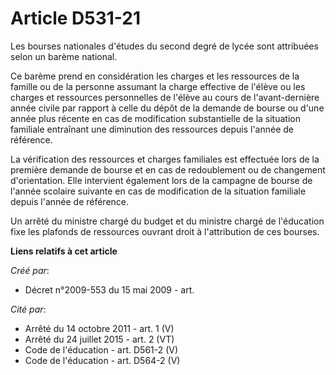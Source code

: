 # Article D531-21

Les bourses nationales d'études du second degré de lycée sont attribuées selon un barème national.

Ce barème prend en considération les charges et les ressources de la famille ou de la personne assumant la charge effective
de l'élève ou les charges et ressources personnelles de l'élève au cours de l'avant-dernière année civile par rapport à celle
du dépôt de la demande de bourse ou d'une année plus récente en cas de modification substantielle de la situation familiale
entraînant une diminution des ressources depuis l'année de référence.

La vérification des ressources et charges familiales est effectuée lors de la première demande de bourse et en cas de
redoublement ou de changement d'orientation. Elle intervient également lors de la campagne de bourse de l'année scolaire
suivante en cas de modification de la situation familiale depuis l'année de référence.

Un arrêté du ministre chargé du budget et du ministre chargé de l'éducation fixe les plafonds de ressources ouvrant droit à
l'attribution de ces bourses.

**Liens relatifs à cet article**

_Créé par_:

  - Décret n°2009-553 du 15 mai 2009 - art.

_Cité par_:

  - Arrêté du 14 octobre 2011 - art. 1 (V)
  - Arrêté du 24 juillet 2015 - art. 2 (VT)
  - Code de l'éducation - art. D561-2 (V)
  - Code de l'éducation - art. D564-2 (V)
